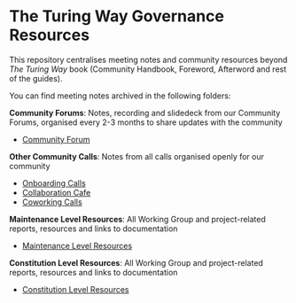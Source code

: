 # The Turing Way Governance Resources

This repository centralises meeting notes and community resources beyond *The Turing Way* book (Community Handbook, Foreword, Afterword and rest of the guides).

You can find meeting notes archived in the following folders:

**Community Forums**: Notes, recording and slidedeck from our Community Forums, organised every 2-3 months to share updates with the community

- [Community Forum](community-forum/README.md)

**Other Community Calls**: Notes from all calls organised openly for our community

- [Onboarding Calls](onboarding)
- [Collaboration Cafe](collaboration-cafe)
- [Coworking Calls](coworking)

**Maintenance Level Resources**: All Working Group and project-related reports, resources and links to documentation
- [Maintenance Level Resources](maintenance-level-resources)

**Constitution Level Resources**: All Working Group and project-related reports, resources and links to documentation
- [Constitution Level Resources](constitution-level-resources)
